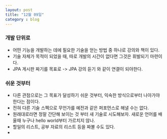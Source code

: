 ```yaml
---
layout: post
title: "12월 09일"
category : blog
---
```






### 개발 단위로

- 어떤 기능을 개발하는 데에 필요한 기술을 얻는 방법 중 하나로 강의와 책이 있다.
- 기술 자체가 목적이 되었을 때, 따로 개발의 시간이 없다면 그것은 휘발되기 마련이다.
- JPA 게시판 짜기를 목표로 -> JPA 강의 듣기 와 같이 연결이 되야한다.

### 쉬운 것부터

- 다른 관점으로는 그 목표가 달성하기 쉬운 것부터, 익숙한 방식으로부터 나아가야 한다는 점이다.
- 전혀 다른 기술 스펙으로 무언가를 예전과 같은 퍼포먼스로 해낼 수는 없다.
- 원래대로라면 정말 간단해 보이는 것 부터 새 기술로 시도해보자. 새로운 언어를 배울때 누구나 hello world부터 가르치지 않나.
- 할일의 리스트, 공부 자료의 리스트 등을 짜볼 수도 있다.
- 